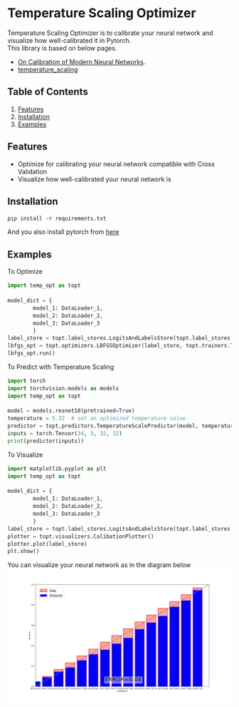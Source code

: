 # Temperature Scaling Optimizer

Temperature Scaling Optimizer is to calibrate your neural network and 
visualize how well-calibrated it in Pytorch.  
This library is based on below pages.
- [On Calibration of Modern Neural Networks](https://arxiv.org/abs/1706.04599).
- [temperature_scaling](https://github.com/gpleiss/temperature_scaling)

## Table of Contents

1. [Features](#features)
2. [Installation](#installation)
3. [Examples](#examples)

<a name="features"/>

## Features
* Optimize for calibrating your neural network compatible with Cross Validation
* Visualize how well-calibrated your neural network is

<a name="installation"/>

## Installation
```
pip install -r requirements.txt
```
And you also install pytorch from [here](https://pytorch.org/)

<a name="examples"/>

## Examples
To Optimize
```python
import temp_opt as topt

model_dict = {
        model_1: DataLoader_1,
        model_2: DataLoader_2,
        model_3: DataLoader_3
        }
label_store = topt.label_stores.LogitsAndLabelsStore(topt.label_stores.PredictingTable(model_dict))
lbfgs_opt = topt.optimizers.LBFGSOptimizer(label_store, topt.trainers.TemperatureScaleTrainer())
lbfgs_opt.run()
```

To Predict with Temperature Scaling
```python
import torch
import torchvision.models as models
import temp_opt as topt

model = models.resnet18(pretrained=True)
temperature = 5.32  # set an optimized temperature value 
predictor = topt.predictors.TemperatureScalePredictor(model, temperature)
inputs = torch.Tensor(34, 3, 32, 32)
print(predictor(inputs))
```

To Visualize
```python
import matplotlib.pyplot as plt
import temp_opt as topt

model_dict = {
        model_1: DataLoader_1,
        model_2: DataLoader_2,
        model_3: DataLoader_3
        }
label_store = topt.label_stores.LogitsAndLabelsStore(topt.label_stores.PredictingTable(model_dict))
plotter = topt.visualizers.CalibationPlotter()
plotter.plot(label_store)
plt.show()
```
You can visualize your neural network as in the diagram below
![Visualize Sample](https://github.com/Kageshimasu/temperature-scaling-optimizer/blob/master/images/calibrated_result.png)
